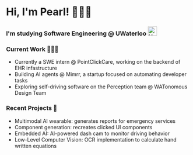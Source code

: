 
<!--<div align="left">
   <img src="https://github-readme-stats.vercel.app/api/top-langs/?username=pearl-natalia&layout=compact&card_width=333&theme=rose_pine&size_weight=0.4&count_weight=0.6" alt="Top Languages">
</div>-->

<!-- Source for widgets: https://github.com/tandpfun/skill-icons?tab=readme-ov-file#icons-list -->
# Hi, I'm Pearl! 👩🏻‍💻

### **I'm studying Software Engineering @ UWaterloo <img src="https://img.freepik.com/free-vector/bird-colorful-logo-gradient-vector_343694-1365.jpg" alt="UWaterloo Logo" width="25"/>**


### **Current Work** 👩🏻‍💻
- Currently a SWE intern @ PointClickCare, working on the backend of EHR infastructure
- Building AI agents @ Mimrr, a startup focused on automating developer tasks
- Exploring self-driving software on the Perception team @ WATonomous Design Team

### **Recent Projects** 🧩
- Multimodal AI wearable: generates reports for emergency services
- Component generation: recreates clicked UI components
- Embedded AI: AI-powered dash cam to monitor driving behavior 
- Low-Level Computer Vision: OCR implementation to calculate hand written equations

<!--[![Recent Experiment](https://img.shields.io/badge/Recent%20Experiment-grey?style=for-the-badge&logo=github)](https://github.com/pearl-natalia/Mathematical-OCR/blob/main/README.md)-->

<!--## Languages -->
<!--[![My Skills](https://skillicons.dev/icons?i=html,css,js,java,php,python,c,cpp,mysql)](https://skillicons.dev) -->


<!--## Developer Tools
[![My Skills](https://skillicons.dev/icons?i=vscode,androidstudio,aws,bootstrap,docker,django,flask,git,mysql,sqlite,opencv,tensorflow,wordpress,vercel)](https://skillicons.dev) -->





